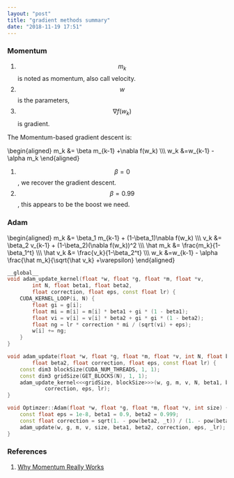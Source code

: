 ```yaml
---
layout: "post"
title: "gradient methods summary"
date: "2018-11-19 17:51"
---
```


### Momentum
1. $$m_k$$ is noted as momentum, also call velocity.
2. $$w$$ is the parameters,
3. $$\nabla f(w_k)$$ is gradient.

The Momentum-based gradient descent is:


\begin{aligned}
m_k &= \beta m_{k-1} +\nabla f(w_k)  \\\\\\
w_k &=w_{k-1} - \alpha m_k
\end{aligned}



1. $$\beta=0$$, we recover the gradient descent.
2. $$\beta=0.99$$, this appears to be the boost we need.

### Adam

\begin{aligned}
m_k &= \beta_1 m_{k-1} + (1-\beta_1)\nabla f(w_k)  \\\\\\
v_k &= \beta_2 v_{k-1} + (1-\beta_2)(\nabla f(w_k))^2  \\\\\\
\hat m_k &= \frac{m_k}{1-\beta_1^t} \\\\\\
\hat v_k &= \frac{v_k}{1-\beta_2^t} \\\\\\
w_k &=w_{k-1} - \alpha \frac{\hat m_k}{\sqrt{\hat v_k} +\varepsilon}
\end{aligned}

```c++
__global__
void adam_update_kernel(float *w, float *g, float *m, float *v,
        int N, float beta1, float beta2,
        float correction, float eps, const float lr) {
    CUDA_KERNEL_LOOP(i, N) {
        float gi = g[i];
        float mi = m[i] = m[i] * beta1 + gi * (1 - beta1);
        float vi = v[i] = v[i] * beta2 + gi * gi * (1 - beta2);
        float ng = lr * correction * mi / (sqrt(vi) + eps);
        w[i] += ng;
    }
}

void adam_update(float *w, float *g, float *m, float *v, int N, float beta1,
        float beta2, float correction, float eps, const float lr) {
    const dim3 blockSize(CUDA_NUM_THREADS, 1, 1);
    const dim3 gridSize(GET_BLOCKS(N), 1, 1);
    adam_update_kernel<<<gridSize, blockSize>>>(w, g, m, v, N, beta1, beta2,
            correction, eps, lr);
}

void Optimzer::Adam(float *w, float *g, float *m, float *v, int size) {
    const float eps = 1e-8, beta1 = 0.9, beta2 = 0.999;
    const float correction = sqrt(1. - pow(beta2, _t)) / (1. - pow(beta1, _t));
    adam_update(w, g, m, v, size, beta1, beta2, correction, eps, _lr);
}
```




### References
1. [Why Momentum Really Works](https://distill.pub/2017/momentum/)

